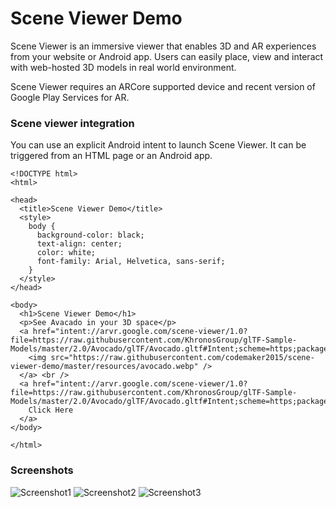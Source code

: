 # Scene Viewer Demo

Scene Viewer is an immersive viewer that enables 3D and AR experiences from your website or Android app. Users can easily place, view and interact with web-hosted 3D models in real world environment.

Scene Viewer requires an ARCore supported device and recent version of Google Play Services for AR. 

### Scene viewer integration
You can use an explicit Android intent to launch Scene Viewer. It can be triggered from an HTML page or an Android app.

```
<!DOCTYPE html>
<html>

<head>
  <title>Scene Viewer Demo</title>
  <style>
    body {
      background-color: black;
      text-align: center;
      color: white;
      font-family: Arial, Helvetica, sans-serif;
    }
  </style>
</head>

<body>
  <h1>Scene Viewer Demo</h1>
  <p>See Avacado in your 3D space</p>
  <a href="intent://arvr.google.com/scene-viewer/1.0?file=https://raw.githubusercontent.com/KhronosGroup/glTF-Sample-Models/master/2.0/Avocado/glTF/Avocado.gltf#Intent;scheme=https;package=com.google.android.googlequicksearchbox;action=android.intent.action.VIEW;S.browser_fallback_url=https://developers.google.com/ar;end;">
    <img src="https://raw.githubusercontent.com/codemaker2015/scene-viewer-demo/master/resources/avocado.webp" />
  </a> <br />
  <a href="intent://arvr.google.com/scene-viewer/1.0?file=https://raw.githubusercontent.com/KhronosGroup/glTF-Sample-Models/master/2.0/Avocado/glTF/Avocado.gltf#Intent;scheme=https;package=com.google.android.googlequicksearchbox;action=android.intent.action.VIEW;S.browser_fallback_url=https://developers.google.com/ar;end;">
    Click Here
  </a>
</body>

</html>
```

### Screenshots

![Screenshot1](https://github.com/codemaker2015/scene-viewer-demo/blob/master/resources/screenshot1.jpeg)
![Screenshot2](https://github.com/codemaker2015/scene-viewer-demo/blob/master/resources/screenshot2.jpeg)
![Screenshot3](https://github.com/codemaker2015/scene-viewer-demo/blob/master/resources/screenshot3.jpeg)

